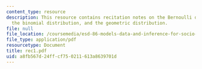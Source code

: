 ```yaml
---
content_type: resource
description: This resource contains recitation notes on the Bernoulli distribution,
  the binomial distribution, and the geometric distribution.
file: null
file_location: /coursemedia/esd-86-models-data-and-inference-for-socio-technical-systems-spring-2007/a8fb567d24ffcf750211613a8639701d_rec1.pdf
file_type: application/pdf
resourcetype: Document
title: rec1.pdf
uid: a8fb567d-24ff-cf75-0211-613a8639701d
---
```

